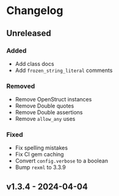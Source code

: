 # Changelog

## Unreleased

### Added

- Add class docs
- Add `frozen_string_literal` comments

### Removed

- Remove OpenStruct instances
- Remove Double quotes
- Remove Double assertions
- Remove `allow_any` uses

### Fixed

- Fix spelling mistakes
- Fix CI gem caching
- Convert `config.verbose` to a boolean
- Bump `rexml` to 3.3.9

## v1.3.4 - 2024-04-04
